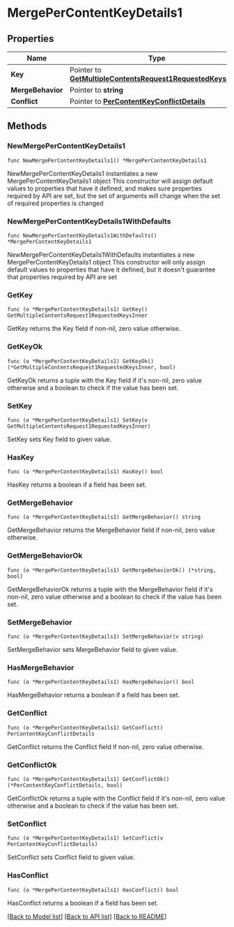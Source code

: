 # MergePerContentKeyDetails1

## Properties

Name | Type | Description | Notes
------------ | ------------- | ------------- | -------------
**Key** | Pointer to [**GetMultipleContentsRequest1RequestedKeysInner**](GetMultipleContentsRequest1RequestedKeysInner.md) |  | [optional] 
**MergeBehavior** | Pointer to **string** |  | [optional] 
**Conflict** | Pointer to [**PerContentKeyConflictDetails**](PerContentKeyConflictDetails.md) |  | [optional] 

## Methods

### NewMergePerContentKeyDetails1

`func NewMergePerContentKeyDetails1() *MergePerContentKeyDetails1`

NewMergePerContentKeyDetails1 instantiates a new MergePerContentKeyDetails1 object
This constructor will assign default values to properties that have it defined,
and makes sure properties required by API are set, but the set of arguments
will change when the set of required properties is changed

### NewMergePerContentKeyDetails1WithDefaults

`func NewMergePerContentKeyDetails1WithDefaults() *MergePerContentKeyDetails1`

NewMergePerContentKeyDetails1WithDefaults instantiates a new MergePerContentKeyDetails1 object
This constructor will only assign default values to properties that have it defined,
but it doesn't guarantee that properties required by API are set

### GetKey

`func (o *MergePerContentKeyDetails1) GetKey() GetMultipleContentsRequest1RequestedKeysInner`

GetKey returns the Key field if non-nil, zero value otherwise.

### GetKeyOk

`func (o *MergePerContentKeyDetails1) GetKeyOk() (*GetMultipleContentsRequest1RequestedKeysInner, bool)`

GetKeyOk returns a tuple with the Key field if it's non-nil, zero value otherwise
and a boolean to check if the value has been set.

### SetKey

`func (o *MergePerContentKeyDetails1) SetKey(v GetMultipleContentsRequest1RequestedKeysInner)`

SetKey sets Key field to given value.

### HasKey

`func (o *MergePerContentKeyDetails1) HasKey() bool`

HasKey returns a boolean if a field has been set.

### GetMergeBehavior

`func (o *MergePerContentKeyDetails1) GetMergeBehavior() string`

GetMergeBehavior returns the MergeBehavior field if non-nil, zero value otherwise.

### GetMergeBehaviorOk

`func (o *MergePerContentKeyDetails1) GetMergeBehaviorOk() (*string, bool)`

GetMergeBehaviorOk returns a tuple with the MergeBehavior field if it's non-nil, zero value otherwise
and a boolean to check if the value has been set.

### SetMergeBehavior

`func (o *MergePerContentKeyDetails1) SetMergeBehavior(v string)`

SetMergeBehavior sets MergeBehavior field to given value.

### HasMergeBehavior

`func (o *MergePerContentKeyDetails1) HasMergeBehavior() bool`

HasMergeBehavior returns a boolean if a field has been set.

### GetConflict

`func (o *MergePerContentKeyDetails1) GetConflict() PerContentKeyConflictDetails`

GetConflict returns the Conflict field if non-nil, zero value otherwise.

### GetConflictOk

`func (o *MergePerContentKeyDetails1) GetConflictOk() (*PerContentKeyConflictDetails, bool)`

GetConflictOk returns a tuple with the Conflict field if it's non-nil, zero value otherwise
and a boolean to check if the value has been set.

### SetConflict

`func (o *MergePerContentKeyDetails1) SetConflict(v PerContentKeyConflictDetails)`

SetConflict sets Conflict field to given value.

### HasConflict

`func (o *MergePerContentKeyDetails1) HasConflict() bool`

HasConflict returns a boolean if a field has been set.


[[Back to Model list]](../README.md#documentation-for-models) [[Back to API list]](../README.md#documentation-for-api-endpoints) [[Back to README]](../README.md)


